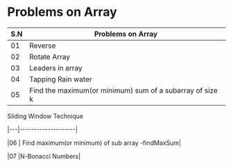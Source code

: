 # Problems on Array

|S.N|Problems on Array|
|---|-----------------|
|01|Reverse|
|02|Rotate Array|
|03|Leaders in array|
|04|Tapping Rain water|
|05|Find the maximum(or minimum) sum of a subarray of size k |

Sliding Window Technique

|---|--------------------|

|06 | Find maximum(or minimum) of sub array -findMaxSum|

|07 |N-Bonacci Numbers|
